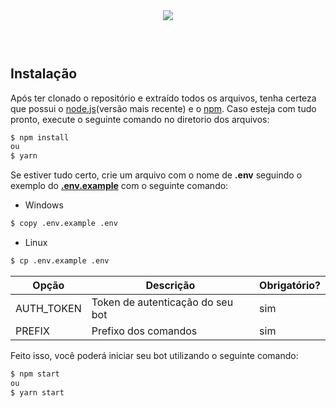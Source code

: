 <div align="center">
  <img src="https://i.imgur.com/KNFRvwF.png"><br>
</div>
<br>
<br>

#

## Instalação

Após ter clonado o repositório e extraído todos os arquivos, tenha certeza que possui o [node.js](https://nodejs.org/en/)(versão mais recente) e o [npm](https://www.npmjs.com/). Caso esteja com tudo pronto, execute o seguinte comando no diretorio dos arquivos:

```sh
$ npm install
ou
$ yarn
```

Se estiver tudo certo, crie um arquivo com o nome de **.env** seguindo o exemplo do **[.env.example]()** com o seguinte comando:

- Windows

```sh
$ copy .env.example .env
```

- Linux

```sh
$ cp .env.example .env
```

| Opção      | Descrição                        | Obrigatório? |
| ---------- | -------------------------------- | ------------ |
| AUTH_TOKEN | Token de autenticação do seu bot | sim          |
| PREFIX     | Prefixo dos comandos             | sim          |

Feito isso, você poderá iniciar seu bot utilizando o seguinte comando:

```sh
$ npm start
ou
$ yarn start
```

